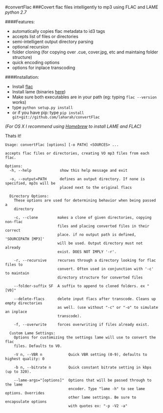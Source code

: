 #convertFlac
###Covert flac files intelligently to mp3 using FLAC and LAME
*python 2.7*

####Features:
*   automatically copies flac metadata to id3 tags
*   accepts list of files or directories
*   semi-intelligent output directory parsing
*   optional recursion
*   folder cloning (for copying over .cue, cover.jpg, etc and maintaing folder structure)
*   quick encoding options
*   options for inplace transcoding

####Installation:
*   Install [flac](https://xiph.org/flac/download.html)
*   Install lame (binaries [here](http://lame.sourceforge.net/links.php#Binaries))
*   Make sure both executables are in your path (eg: typing `flac --version` works)
*   type `python setup.py install` 
*   or if you have pip: type `pip install git+git://github.com/laharah/convertFlac`

*(For OS X I recommend using [Homebrew](http://brew.sh) to install LAME and FLAC)*

Thats it!


    Usage: convertFlac [options] [-o PATH] <SOURCES> ...
    
    accepts flac files or directories, creating VO mp3 files from each flac.
    
    Options:
      -h, --help             show this help message and exit
    
      -o, --output=PATH      defines an output directory. If none is specified, mp3s will be
                             placed next to the original flacs
    
      Directory Options:
        These options are used for determining behavior when being passed a
        directory
    
        -c, --clone         makes a clone of given directories, copying non-flac
                            files and placing converted files in their correct
                            place. if no output path is defined, 'SOURCEPATH [MP3]'
                            will be used. Output directory must not already
                            exist. DOES NOT IMPLY '-r'.
    
        -r, --recursive     recurses through a directory looking for flac files to
                            convert. Often used in conjunction with '-c' to maintain
                            directory structure for converted files
    
        --folder-suffix SF  A suffix to append to cloned folders. ex " [V0]"
    
        --delete-flacs      delete input flacs after transcode. Cleans up empty directories
                            as well. (use without "-c" or "-o" to simulate an inplace
                            transcode).
    
        -f, --overwrite     forces overwriting if files already exist.
    
      Custom Lame Settings:
        Options for customizing the settings lame will use to convert the flac
        files. Defaults to V0.
    
        -V n, --VBR n            Quick VBR setting (0-9), defaults to highest quality: 0
    
        -b n, --bitrate n        Quick constant bitrate setting in kbps (up to 320).
    
        --lame-args="[options]"  Options that will be passed through to the lame
                                 encoder. Type "lame -h" to see lame options. Overrides
                                 other lame settings. Be sure to encapsulate options
                                 with quotes ex: "-p -V2 -a"
